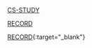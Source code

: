 <a href="https://github.com/empodi/CS-study" target="_blank" >CS-STUDY</a>

<a href="https://fragrant-chameleon-864.notion.site/fed561c388b54941ba9739990172c4ce" target="_blank"> RECORD </a>

[RECORD](https://fragrant-chameleon-864.notion.site/fed561c388b54941ba9739990172c4ce){:target="\_blank"}
